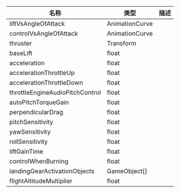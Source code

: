 | 名称 | 类型 | 描述 |
| ----------- | ----------- | ----------- |
| liftVsAngleOfAttack | AnimationCurve |  |
| controlVsAngleOfAttack | AnimationCurve |  |
| thruster | Transform |  |
| baseLift | float |  |
| acceleration | float |  |
| accelerationThrottleUp | float |  |
| accelerationThrottleDown |  float|  |
| throttleEngineAudioPitchControl | float |  |
| autoPitchTorqueGain | float |  |
| perpendicularDrag | float |  |
| pitchSensitivity  | float |  |
| yawSensitivity | float |  |
| rollSensitivity  | float |  |
| liftGainTime  | float |  |
| controlWhenBurning  | float |  |
| landingGearActivationObjects | GameObject[] |  |
| flightAltitudeMultiplier | float |  |
